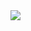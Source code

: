 <img src="https://capsule-render.vercel.app/api?type=slice&color=auto&height=400&section=header&text=HELLO&fontSize=70&rotate=26" />



